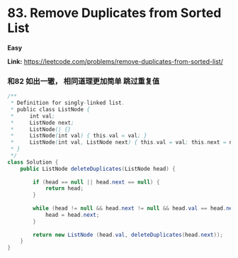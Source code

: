 # 83. Remove Duplicates from Sorted List

**Easy**

**Link:** https://leetcode.com/problems/remove-duplicates-from-sorted-list/

### 和82 如出一辙， 相同道理更加简单 跳过重复值

```java
/**
 * Definition for singly-linked list.
 * public class ListNode {
 *     int val;
 *     ListNode next;
 *     ListNode() {}
 *     ListNode(int val) { this.val = val; }
 *     ListNode(int val, ListNode next) { this.val = val; this.next = next; }
 * }
 */
class Solution {
    public ListNode deleteDuplicates(ListNode head) {
        
        if (head == null || head.next == null) {
            return head;
        }
        
        while (head != null && head.next != null && head.val == head.next.val) {
            head = head.next;
        }
        
        return new ListNode (head.val, deleteDuplicates(head.next));
    }
}



```